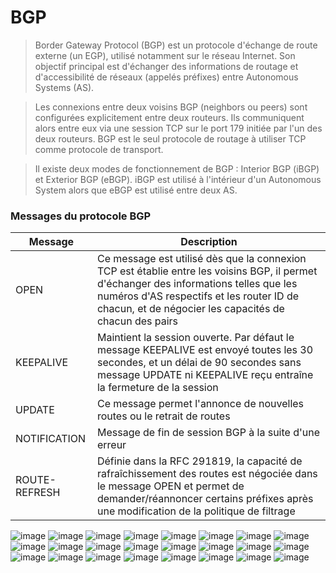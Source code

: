 # BGP
>Border Gateway Protocol (BGP) est un protocole d'échange de route externe (un EGP), utilisé notamment sur le réseau Internet. Son objectif principal est d'échanger des informations de routage et d'accessibilité de réseaux (appelés préfixes) entre Autonomous Systems (AS).

>Les connexions entre deux voisins BGP (neighbors ou peers) sont configurées explicitement entre deux routeurs. Ils communiquent alors entre eux via une session TCP sur le port 179 initiée par l'un des deux routeurs. BGP est le seul protocole de routage à utiliser TCP comme protocole de transport. 

>Il existe deux modes de fonctionnement de BGP : Interior BGP (iBGP) et Exterior BGP (eBGP). iBGP est utilisé à l'intérieur d'un Autonomous System alors que eBGP est utilisé entre deux AS.

### Messages du protocole BGP
| Message | Description |
| --- | --- |
| OPEN | Ce message est utilisé dès que la connexion TCP est établie entre les voisins BGP, il permet d'échanger des informations telles que les numéros d'AS respectifs et les router ID de chacun, et de négocier les capacités de chacun des pairs |
| KEEPALIVE | Maintient la session ouverte. Par défaut le message KEEPALIVE est envoyé toutes les 30 secondes, et un délai de 90 secondes sans message UPDATE ni KEEPALIVE reçu entraîne la fermeture de la session |
| UPDATE | Ce message permet l'annonce de nouvelles routes ou le retrait de routes |
| NOTIFICATION | Message de fin de session BGP à la suite d'une erreur |
| ROUTE-REFRESH | Définie dans la RFC 291819, la capacité de rafraîchissement des routes est négociée dans le message OPEN et permet de demander/réannoncer certains préfixes après une modification de la politique de filtrage |
    
    
![image](https://user-images.githubusercontent.com/83721477/155890654-4eb5e67e-eb3c-4935-bbf9-e8b3c220cd01.png)
![image](https://user-images.githubusercontent.com/83721477/155890672-475525ee-2112-4643-bfe7-b302e4dd6379.png)
![image](https://user-images.githubusercontent.com/83721477/155890681-c1c4d7e5-99ba-469b-a44d-eb6f3e4208a1.png)
![image](https://user-images.githubusercontent.com/83721477/155890684-d5394952-e373-4106-9ea6-2abcca69fa90.png)
![image](https://user-images.githubusercontent.com/83721477/155890693-4848be3e-1f44-4b9b-aae6-fbccf215965e.png)
![image](https://user-images.githubusercontent.com/83721477/155890704-98774475-1357-4968-9fb4-263ed04129e4.png)
![image](https://user-images.githubusercontent.com/83721477/155890761-be6a2dc9-8749-4e68-9b8f-9b1415e809f7.png)
![image](https://user-images.githubusercontent.com/83721477/155890766-b160ed6c-61f2-47c9-b1c5-1e8c3d33ec3f.png)
![image](https://user-images.githubusercontent.com/83721477/155890768-ddb36005-e76e-47eb-b83b-c95458cb0929.png)
![image](https://user-images.githubusercontent.com/83721477/155890772-8b7c4dc6-fdd9-430d-b529-9eb10d7fecb6.png)
![image](https://user-images.githubusercontent.com/83721477/155890779-1b911442-5fd1-4cbf-bcb1-1d52cbe3a12a.png)
![image](https://user-images.githubusercontent.com/83721477/155890786-68bb398b-a8d7-4197-b1a5-efa3ec136af4.png)
![image](https://user-images.githubusercontent.com/83721477/155890792-976861a2-111d-4caf-89b4-56c5e43d3bfa.png)
![image](https://user-images.githubusercontent.com/83721477/155890799-f59664f8-c41c-410c-9588-ca49e4f08bef.png)
![image](https://user-images.githubusercontent.com/83721477/155890801-a1e497c7-5c59-4ac9-b37d-85b0cb92ad7a.png)
![image](https://user-images.githubusercontent.com/83721477/155890808-ab6b2b47-93ae-4c1a-8d08-e041e9047de0.png)
![image](https://user-images.githubusercontent.com/83721477/155890813-2fee84c5-5d74-4cbe-89a0-be679efb1e78.png)
![image](https://user-images.githubusercontent.com/83721477/155890819-c103b0a1-0734-4fd7-83fd-c2cb39c315bb.png)
![image](https://user-images.githubusercontent.com/83721477/155890823-c6a0723a-4eda-4d16-918a-2b4a10800262.png)
![image](https://user-images.githubusercontent.com/83721477/155890827-6512cd10-b21a-4c5b-80c5-2ccb2d5976c3.png)
![image](https://user-images.githubusercontent.com/83721477/155890832-16f23530-c611-4504-84e8-56ec13efee61.png)
![image](https://user-images.githubusercontent.com/83721477/155890847-65f37b13-8499-473f-9974-9f047d1a5ab9.png)
![image](https://user-images.githubusercontent.com/83721477/155890856-041a5dba-8580-4106-bfd9-226d0d5d8f8d.png)
![image](https://user-images.githubusercontent.com/83721477/155890858-0aa65ffd-9e58-4ea1-aa3b-a370750fe46f.png)
